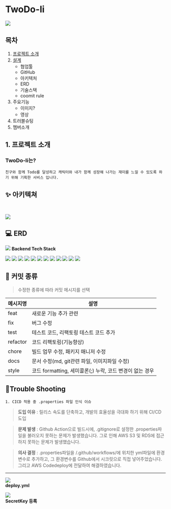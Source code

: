 # TwoDo-li

![](https://twodo-li.s3.ap-northeast-2.amazonaws.com/ppt_title.jpg)

## 목차

1. [프로젝트 소개](#1._프로젝트_소개)
2. [설계](#2._설계)
    - 협업툴
    - GitHub
    - 아키텍처
    - ERD
    - 기술스택
    - coomit rule
3. 주요기능
    - 이미지?
    - 영상
4. 트러블슈팅
5. 멤버소개

## 1. 프로젝트 소개

### TwoDo-li는?
`친구와 함께 Todo를 달성하고 캐릭터와 내가 함께 성장해 나가는 재미를 느낄 수 있도록 하기 위해 기획한 서비스 입니다.`
    

## ✨ 아키텍쳐
<br>

<a href='https://ifh.cc/v-M592Oz' target='_blank'><img src='https://ifh.cc/g/M592Oz.png' border='0'></a>


## 💻 ERD
<a href='https://ifh.cc/v-ta1yHw' target='_blank'><img src='https://ifh.cc/g/ta1yHw.jpg' border='0'></a>
**Backend Tech Stack**

<img src="https://img.shields.io/badge/JAVA-007396?style=for-the-badge&logo=java&logoColor=white"> <img src="https://img.shields.io/badge/Spring-6DB33F?style=for-the-badge&logo=Spring&logoColor=white">
<img src="https://img.shields.io/badge/Springboot-6DB33F?style=for-the-badge&logo=Springboot&logoColor=white">
<img src="https://img.shields.io/badge/gradle-02303A?style=for-the-badge&logo=gradle&logoColor=white">
<img src="https://img.shields.io/badge/mysql-4479A1?style=for-the-badge&logo=mysql&logoColor=white">
<img src="https://img.shields.io/badge/aws-232F3E?style=for-the-badge&logo=AmazonAWS&logoColor=white">
<img src="https://img.shields.io/badge/Amazon S3-569A31?style=for-the-badge&logo=Amazon S3&logoColor=white">
<img src="https://img.shields.io/badge/GitHub Actions-2088FF?style=for-the-badge&logo=GitHub Actions&logoColor=white">
<img src="https://img.shields.io/badge/codedeploy-6DB33F?style=for-the-badge&logo=codedeploy&logoColor=white">
<img src="https://img.shields.io/badge/JUnit5-25A162?style=for-the-badge&logo=JUnit5&logoColor=white">
<img src="https://img.shields.io/badge/Apache JMeter-D22128?style=for-the-badge&logo=Apache JMeter&logoColor=white">
<img src="https://img.shields.io/badge/NGINX-009639?style=for-the-badge&logo=NGINX&logoColor=white">


## 🛒 커밋 종류

> 수정한 종류에 따라 커밋 메시지를 선택

| 메시지명     |설명|
|----------|---|
| feat     |새로운 기능 추가 관련|
| fix      |버그 수정|
| test     |테스트 코드, 리팩토링 테스트 코드 추가|
| refactor |코드 리팩토링(기능향상)|
| chore    |빌드 업무 수정, 패키지 매니저 수정|
| docs     |문서 수정(md, git관련 파일, 이미지파일 수정)|
| style    |코드 formatting, 세미콜론(;) 누락, 코드 변경이 없는 경우|




## 🧨Trouble Shooting

```
1. CICD 적용 중 .properties 파일 인식 이슈
```

>**도입 이유** : 릴리스 속도를 단축하고, 개발의 효율성을 극대화 하기 위해 CI/CD 도입

>**문제 발생** : Github Action으로 빌드시에, .gitignore로 설정한 .properties파일을 불러오지 못하는 문제가 발생했습니다. 그로 인해 AWS S3 및 RDS에 접근하지 못하는 문제가 발생했습니다.

>**의사 결정** : .properties파일을 /.github/workflows/에 위치한 yml파일에 환경변수로 추가하고, 그 환경변수를 Github에서 시크릿으로 직접 넣어주었습니다.
그리고 AWS Codedeploy에 전달하여 해결하였습니다.

---

<img src='https://ifh.cc/g/GXCsyT.png' border='0'></a>
<br>
**deploy.yml**

<img src='https://ifh.cc/g/552pza.png' border='0'></a>
<br>
**SecretKey 등록**
